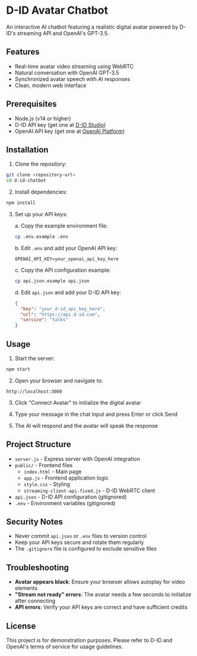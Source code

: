 # D-ID Avatar Chatbot

An interactive AI chatbot featuring a realistic digital avatar powered by D-ID's streaming API and OpenAI's GPT-3.5.

## Features

- Real-time avatar video streaming using WebRTC
- Natural conversation with OpenAI GPT-3.5
- Synchronized avatar speech with AI responses
- Clean, modern web interface

## Prerequisites

- Node.js (v14 or higher)
- D-ID API key (get one at [D-ID Studio](https://studio.d-id.com))
- OpenAI API key (get one at [OpenAI Platform](https://platform.openai.com))

## Installation

1. Clone the repository:
```bash
git clone <repository-url>
cd d-id-chatbot
```

2. Install dependencies:
```bash
npm install
```

3. Set up your API keys:

   a. Copy the example environment file:
   ```bash
   cp .env.example .env
   ```
   
   b. Edit `.env` and add your OpenAI API key:
   ```
   OPENAI_API_KEY=your_openai_api_key_here
   ```

   c. Copy the API configuration example:
   ```bash
   cp api.json.example api.json
   ```
   
   d. Edit `api.json` and add your D-ID API key:
   ```json
   {
     "key": "your_d-id_api_key_here",
     "url": "https://api.d-id.com",
     "service": "talks"
   }
   ```

## Usage

1. Start the server:
```bash
npm start
```

2. Open your browser and navigate to:
```
http://localhost:3000
```

3. Click "Connect Avatar" to initialize the digital avatar

4. Type your message in the chat input and press Enter or click Send

5. The AI will respond and the avatar will speak the response

## Project Structure

- `server.js` - Express server with OpenAI integration
- `public/` - Frontend files
  - `index.html` - Main page
  - `app.js` - Frontend application logic
  - `style.css` - Styling
  - `streaming-client-api-fixed.js` - D-ID WebRTC client
- `api.json` - D-ID API configuration (gitignored)
- `.env` - Environment variables (gitignored)

## Security Notes

- Never commit `api.json` or `.env` files to version control
- Keep your API keys secure and rotate them regularly
- The `.gitignore` file is configured to exclude sensitive files

## Troubleshooting

- **Avatar appears black**: Ensure your browser allows autoplay for video elements
- **"Stream not ready" errors**: The avatar needs a few seconds to initialize after connecting
- **API errors**: Verify your API keys are correct and have sufficient credits

## License

This project is for demonstration purposes. Please refer to D-ID and OpenAI's terms of service for usage guidelines.